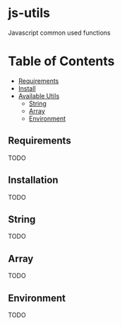 # js-utils
Javascript common used functions

# Table of Contents
* [Requirements](#requirements)
* [Install](#install)
* [Available Utils](#available-commands)
    * [String](#string)
    * [Array](#array)
    * [Environment](#environment)

## Requirements
TODO

## Installation
TODO

## String
TODO

## Array
TODO

## Environment
TODO
